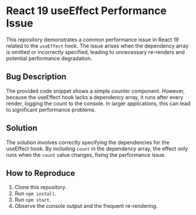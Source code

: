 # React 19 useEffect Performance Issue

This repository demonstrates a common performance issue in React 19 related to the `useEffect` hook.  The issue arises when the dependency array is omitted or incorrectly specified, leading to unnecessary re-renders and potential performance degradation.

## Bug Description

The provided code snippet shows a simple counter component. However, because the useEffect hook lacks a dependency array, it runs after every render, logging the count to the console. In larger applications, this can lead to significant performance problems.

## Solution

The solution involves correctly specifying the dependencies for the useEffect hook. By including `count` in the dependency array, the effect only runs when the `count` value changes, fixing the performance issue.

## How to Reproduce

1. Clone this repository.
2. Run `npm install`.
3. Run `npm start`.
4. Observe the console output and the frequent re-rendering.
